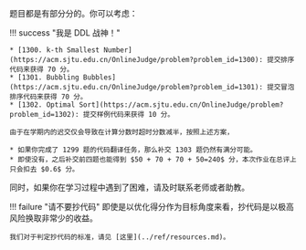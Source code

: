 题目都是有部分分的。你可以考虑：

!!! success "我是 DDL 战神！"

    * [1300. k-th Smallest Number](https://acm.sjtu.edu.cn/OnlineJudge/problem?problem_id=1300): 提交排序代码来获得 70 分。
    * [1301. Bubbling Bubbles](https://acm.sjtu.edu.cn/OnlineJudge/problem?problem_id=1301): 提交冒泡排序代码来获得 70 分。
    * [1302. Optimal Sort](https://acm.sjtu.edu.cn/OnlineJudge/problem?problem_id=1302): 提交样例代码来获得 10 分。

    由于在学期内的迟交仅会导致在计算分数时超时分数减半，按照上述方案，

    * 如果你完成了 1299 题的代码翻译任务，那么补交 1303 题仍然有满分可能。
    * 即使没有，之后补交前四题也能得到 $50 + 70 + 70 + 50=240$ 分，本次作业在总评上只会扣去 $0.6$ 分。    

同时，如果你在学习过程中遇到了困难，请及时联系老师或者助教。

!!! failure "请不要抄代码"
    即使是以优化得分作为目标角度来看，抄代码是以极高风险换取非常少的收益。
    
    我们对于判定抄代码的标准，请见 [这里](../ref/resources.md)。